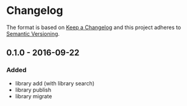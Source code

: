 # Changelog

The format is based on [Keep a Changelog](http://keepachangelog.com/) 
and this project adheres to [Semantic Versioning](http://semver.org/).

## 0.1.0 - 2016-09-22
### Added
 - library add (with library search)
 - library publish
 - library migrate